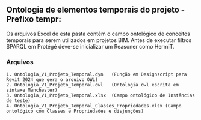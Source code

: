 ## Ontologia de elementos temporais do projeto - Prefixo tempr:

Os arquivos Excel de esta pasta contêm o campo ontológico de conceitos temporais para serem utilizados em projetos BIM.
Antes de executar filtros SPARQL em Protégé deve-se inicializar um Reasoner como HermiT.

### Arquivos
    1. Ontologia_V1_Projeto_Temporal.dyn   (Função em Designscript para Revit 2024 que gera o arquivo OWL)
    2. Ontologia_V1_Projeto_Temporal.owl   (Ontologia owl escrita em sintaxe Manchester)
    3. Ontologia_V1_Projeto_Temporal.xlsx  (Campo ontológico de Instâncias de teste)
    4. Ontologia_V1_Projeto_Temporal_Classes_Propriedades.xlsx (Campo ontológico com Classes e Propriedades e disjunções) 

